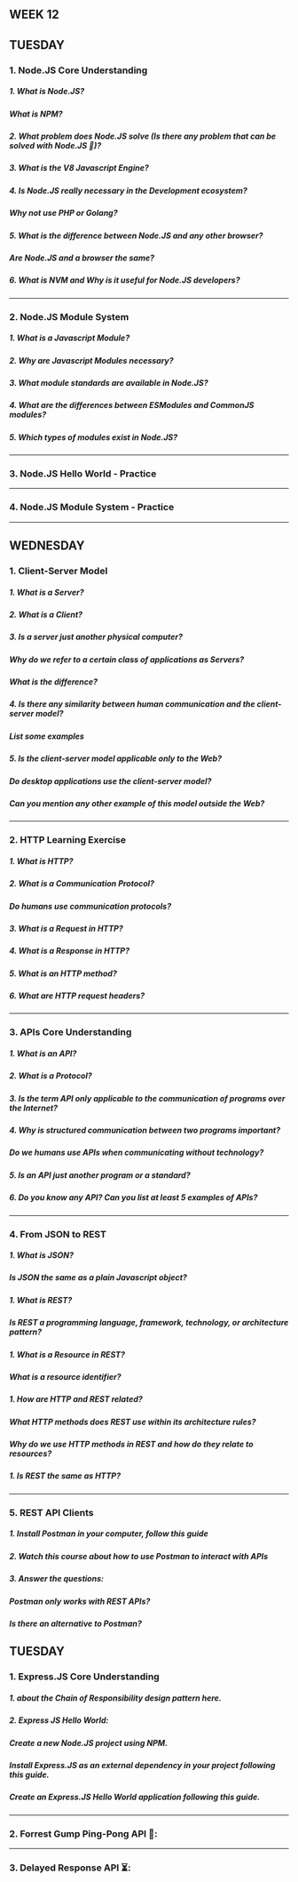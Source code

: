 ## WEEK 12

## TUESDAY

### 1. Node.JS Core Understanding
##### 1. What is Node.JS?

##### What is NPM?

##### 2. What problem does Node.JS solve (Is there any problem that can be solved with Node.JS 🤔)?

##### 3. What is the V8 Javascript Engine?

##### 4. Is Node.JS really necessary in the Development ecosystem?

##### Why not use PHP or Golang?

##### 5. What is the difference between Node.JS and any other browser?

##### Are Node.JS and a browser the same?

##### 6. What is NVM and Why is it useful for Node.JS developers?

***
### 2. Node.JS Module System
##### 1. What is a Javascript Module?
##### 2. Why are Javascript Modules necessary?
##### 3. What module standards are available in Node.JS?
##### 4. What are the differences between ESModules and CommonJS modules?
##### 5. Which types of modules exist in Node.JS?
***
### 3. Node.JS Hello World - Practice

***
### 4. Node.JS Module System - Practice

***


## WEDNESDAY

### 1. Client-Server Model
##### 1. What is a Server?
##### 2. What is a Client?
##### 3. Is a server just another physical computer?
##### Why do we refer to a certain class of applications as Servers?
##### What is the difference?
##### 4. Is there any similarity between human communication and the client-server model?
##### List some examples
##### 5. Is the client-server model applicable only to the Web?
##### Do desktop applications use the client-server model?
##### Can you mention any other example of this model outside the Web?
***
### 2. HTTP Learning Exercise
##### 1. What is HTTP?
##### 2. What is a Communication Protocol?
##### Do humans use communication protocols?
##### 3. What is a Request in HTTP?
##### 4. What is a Response in HTTP?
##### 5. What is an HTTP method?
##### 6. What are HTTP request headers?
***
### 3. APIs Core Understanding
##### 1. What is an API?
##### 2. What is a Protocol?
##### 3. Is the term API only applicable to the communication of programs over the Internet?
##### 4. Why is structured communication between two programs important?
##### Do we humans use APIs when communicating without technology?
##### 5. Is an API just another program or a standard?
##### 6. Do you know any API? Can you list at least 5 examples of APIs?
***
### 4. From JSON to REST
##### 1. What is JSON?
##### Is JSON the same as a plain Javascript object?
##### 1. What is REST?
##### Is REST a programming language, framework, technology, or architecture pattern?
##### 1. What is a Resource in REST?
##### What is a resource identifier?
##### 1. How are HTTP and REST related?
##### What HTTP methods does REST use within its architecture rules?
##### Why do we use HTTP methods in REST and how do they relate to resources?
##### 1. Is REST the same as HTTP?
***
### 5. REST API Clients
##### 1. Install Postman in your computer, follow this guide
##### 2. Watch this course about how to use Postman to interact with APIs
##### 3. Answer the questions:
##### Postman only works with REST APIs?
##### Is there an alternative to Postman?


## TUESDAY

### 1. Express.JS Core Understanding
##### 1.  about the Chain of Responsibility design pattern here.
##### 2. Express JS Hello World:
##### Create a new Node.JS project using NPM.
##### Install Express.JS as an external dependency in your project following this guide.
##### Create an Express.JS Hello World application following this guide.
***

### 2. Forrest Gump Ping-Pong API 🏓:

***
### 3. Delayed Response API ⏳:
